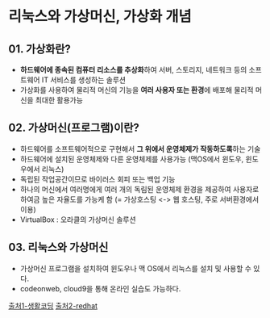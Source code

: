 # 리눅스와 가상머신, 가상화 개념

## 01. 가상화란?
* **하드웨어에 종속된 컴퓨터 리소스를 추상화**하여 서버, 스토리지, 네트워크 등의 소프트웨어 IT 서비스를 생성하는 솔루션 
* 가상화를 사용하여 물리적 머신의 기능을 **여러 사용자 또는 환경**에 배포해 물리적 머신을 최대한 활용가능

## 02. 가상머신(프로그램)이란?
* 하드웨어를 소프트웨어적으로 구현해서 **그 위에서 운영체제가 작동하도록**하는 기술
* 하드웨어에 설치된 운영체제와 다른 운영체제를 사용가능 (맥OS에서 윈도우, 윈도우에서 리눅스)
* 독립된 작업공간이므로 바이러스 회피 또는 백업 기능
* 하나의 머신에서 여러명에게 여러 개의 독림된 운영체제 환경을 제공하여 사용자로 하여금 높은 자율도를 가능케 함 (= 가상호스팅 <-> 웹 호스팅, 주로 서버환경에서 이용)
* VirtualBox : 오라클의 가상머신 솔루션

## 03. 리눅스와 가상머신
* 가상머신 프로그램을 설치하여 윈도우나 맥 OS에서 리눅스를 설치 및 사용할 수 있다.
* codeonweb, cloud9을 통해 온라인 실습도 가능하다.

[출처1-생활코딩](https://www.youtube.com/embed/BuIYQO_rrDc)
[출처2-redhat](https://www.redhat.com/ko/topics/virtualization/what-is-a-virtual-machine)
